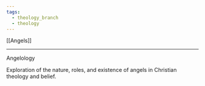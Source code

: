 ```yaml
---
tags:
  - theology_branch
  - theology
---
```

[[Angels]]

---

Angelology

Exploration of the nature, roles, and existence of angels in Christian theology and belief.